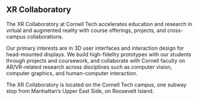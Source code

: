 ## XR Collaboratory

The XR Collaboratory at Cornell Tech accelerates education and research in virtual and augmented reality with course offerings, projects, and cross-campus collaborations.

Our primary interests are in 3D user interfaces and interaction design for head-mounted displays. We build high-fidelity prototypes with our students through projects and coursework, and collaborate with Cornell faculty on AR/VR-related research across disciplines such as computer vision, computer graphics, and human-computer interaction.

The XR Collaboratory is located on the Cornell Tech campus, one subway stop from Manhattan’s Upper East Side, on Roosevelt Island.

<!--

**Here are some ideas to get you started:**

🙋‍♀️ A short introduction - what is your organization all about?
🌈 Contribution guidelines - how can the community get involved?
👩‍💻 Useful resources - where can the community find your docs? Is there anything else the community should know?
🍿 Fun facts - what does your team eat for breakfast?
🧙 Remember, you can do mighty things with the power of [Markdown](https://docs.github.com/github/writing-on-github/getting-started-with-writing-and-formatting-on-github/basic-writing-and-formatting-syntax)
-->
